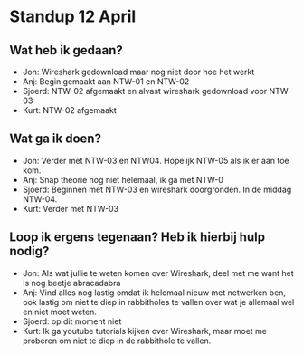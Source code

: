 # Standup 12 April

## Wat heb ik gedaan?
- Jon: Wireshark gedownload maar nog niet door hoe het werkt
- Anj: Begin gemaakt aan NTW-01 en NTW-02
- Sjoerd: NTW-02 afgemaakt en alvast wireshark gedownload voor NTW-03
- Kurt: NTW-02 afgemaakt

## Wat ga ik doen?
- Jon: Verder met NTW-03 en NTW04. Hopelijk NTW-05 als ik er aan toe kom. 
- Anj: Snap theorie nog niet helemaal, ik ga met NTW-0
- Sjoerd: Beginnen met NTW-03 en wireshark doorgronden. In de middag NTW-04. 
- Kurt: Verder met NTW-03

## Loop ik ergens tegenaan? Heb ik hierbij hulp nodig?
- Jon: Als wat jullie te weten komen over Wireshark, deel met me want het is nog beetje abracadabra
- Anj: Vind alles nog lastig omdat ik helemaal nieuw met netwerken ben, ook lastig om niet te diep in rabbitholes te vallen over wat je allemaal wel en niet moet weten. 
- Sjoerd: op dit moment niet
- Kurt: Ik ga youtube tutorials kijken over Wireshark, maar moet me proberen om niet te diep in de rabbithole te vallen. 